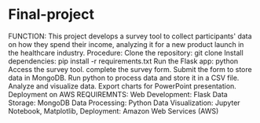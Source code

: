 # Final-project
FUNCTION: 
This project develops a survey tool to collect participants' data on how they spend their income, analyzing it for a new product launch in the healthcare industry.
Procedure:
Clone the repository: git clone
Install dependencies: pip install -r requirements.txt
Run the Flask app: python
Access the survey tool.
complete the survey form.
Submit the form to store data in MongoDB.
Run python to process data and store it in a CSV file.
Analyze and visualize data.
Export charts for PowerPoint presentation.
Deployment on AWS
REQUIREMNTS:
Web Development: Flask
Data Storage: MongoDB
Data Processing: Python
Data Visualization: Jupyter Notebook, Matplotlib,
Deployment: Amazon Web Services (AWS)
